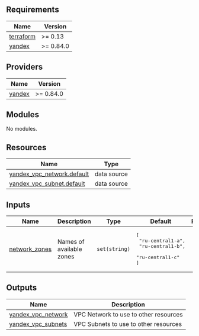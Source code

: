 <!-- BEGIN_TF_DOCS -->
## Requirements

| Name | Version |
|------|---------|
| <a name="requirement_terraform"></a> [terraform](#requirement\_terraform) | >= 0.13 |
| <a name="requirement_yandex"></a> [yandex](#requirement\_yandex) | >= 0.84.0 |

## Providers

| Name | Version |
|------|---------|
| <a name="provider_yandex"></a> [yandex](#provider\_yandex) | >= 0.84.0 |

## Modules

No modules.

## Resources

| Name | Type |
|------|------|
| [yandex_vpc_network.default](https://registry.terraform.io/providers/yandex-cloud/yandex/latest/docs/data-sources/vpc_network) | data source |
| [yandex_vpc_subnet.default](https://registry.terraform.io/providers/yandex-cloud/yandex/latest/docs/data-sources/vpc_subnet) | data source |

## Inputs

| Name | Description | Type | Default | Required |
|------|-------------|------|---------|:--------:|
| <a name="input_network_zones"></a> [network\_zones](#input\_network\_zones) | Names of available zones | `set(string)` | <pre>[<br>  "ru-central1-a",<br>  "ru-central1-b",<br>  "ru-central1-c"<br>]</pre> | no |

## Outputs

| Name | Description |
|------|-------------|
| <a name="output_yandex_vpc_network"></a> [yandex\_vpc\_network](#output\_yandex\_vpc\_network) | VPC Network to use to other resources |
| <a name="output_yandex_vpc_subnets"></a> [yandex\_vpc\_subnets](#output\_yandex\_vpc\_subnets) | VPC Subnets to use to other resources |
<!-- END_TF_DOCS -->